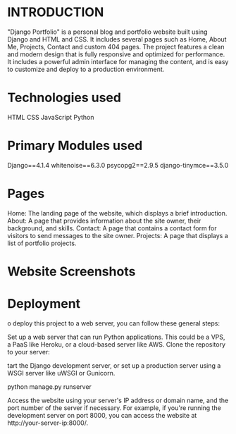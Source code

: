 # INTRODUCTION 

"Django Portfolio" is a personal  blog and portfolio website built using Django and HTML and CSS. It includes several pages such as Home, About Me, Projects, Contact and custom 404 pages. The project features a clean and modern design that is fully responsive and optimized for performance. It includes a powerful admin interface for managing the content, and is easy to customize and deploy to a production environment.

# Technologies used
HTML
CSS
JavaScript
Python

# Primary Modules used
Django==4.1.4
whitenoise==6.3.0
psycopg2==2.9.5
django-tinymce==3.5.0

# Pages
Home: The landing page of the website, which displays a brief introduction.
About: A page that provides information about the site owner, their background, and skills.
Contact: A page that contains a contact form for visitors to send messages to the site owner.
Projects: A page that displays a list of portfolio projects.

# Website Screenshots

# Deployment

o deploy this project to a web server, you can follow these general steps:

Set up a web server that can run Python applications. This could be a VPS, a PaaS like Heroku, or a cloud-based server like AWS.
Clone the repository to your server:

tart the Django development server, or set up a production server using a WSGI server like uWSGI or Gunicorn.

python manage.py runserver

Access the website using your server's IP address or domain name, and the port number of the server if necessary. For example, if you're running the development server on port 8000, you can access the website at http://your-server-ip:8000/.
